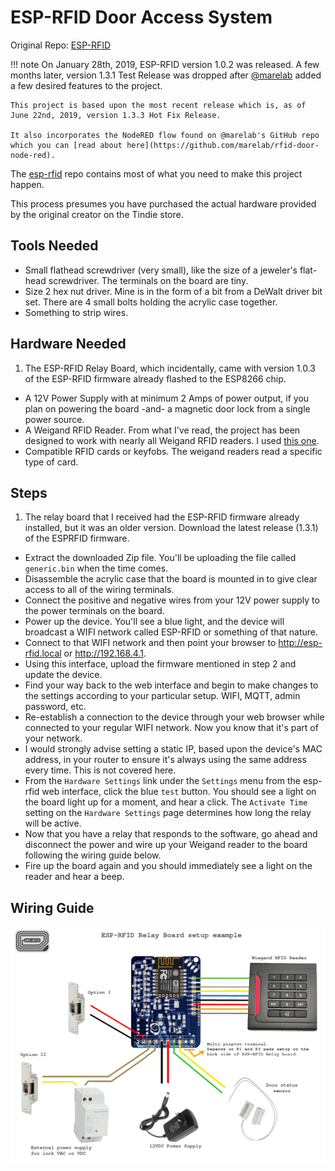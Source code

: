 # ESP-RFID Door Access System

Original Repo:  [ESP-RFID](https://github.com/esprfid)

!!! note
    On January 28th, 2019, ESP-RFID version 1.0.2 was released.  A few months later, version 1.3.1 Test Release was dropped after [@marelab](https://github.com/marelab) added a few desired features to the project.

    This project is based upon the most recent release which is, as of June 22nd, 2019, version 1.3.3 Hot Fix Release.

    It also incorporates the NodeRED flow found on @marelab's GitHub repo which you can [read about here](https://github.com/marelab/rfid-door-node-red).

The [esp-rfid](https://github.com/esprfid/esp-rfid) repo contains most of what you need to make this project happen.

This process presumes you have purchased the actual hardware provided by the original creator on the Tindie store.

## Tools Needed

* Small flathead screwdriver (very small), like the size of a jeweler's flat-head screwdriver.  The terminals on the board are tiny.
* Size 2 hex nut driver.  Mine is in the form of a bit from a DeWalt driver bit set.  There are 4 small bolts holding the acrylic case together.
* Something to strip wires.

## Hardware Needed

1. The ESP-RFID Relay Board, which incidentally, came with version 1.0.3 of the ESP-RFID firmware already flashed to the ESP8266 chip.
* A 12V Power Supply with at minimum 2 Amps of power output, if you plan on powering the board -and- a magnetic door lock from a single power source.
* A Weigand RFID Reader.  From what I've read, the project has been designed to work with nearly all Weigand RFID readers.  I used [this one](https://www.amazon.com/gp/product/B01LWRQMN5/ref=ppx_yo_dt_b_asin_title_o00_s00?ie=UTF8&psc=1).
* Compatible RFID cards or keyfobs.  The weigand readers read a specific type of card.

## Steps

1. The relay board that I received had the ESP-RFID firmware already installed, but it was an older version.  Download the latest release (1.3.1) of the ESPRFID firmware.
* Extract the downloaded Zip file.  You'll be uploading the file called `generic.bin` when the time comes.
* Disassemble the acrylic case that the board is mounted in to give clear access to all of the wiring terminals.
* Connect the positive and negative wires from your 12V power supply to the power terminals on the board.
* Power up the device.  You'll see a blue light, and the device will broadcast a WIFI network called ESP-RFID or something of that nature.
* Connect to that WIFI network and then point your browser to http://esp-rfid.local or http://192.168.4.1.
* Using this interface, upload the firmware mentioned in step 2 and update the device.
* Find your way back to the web interface and begin to make changes to the settings according to your particular setup.  WIFI, MQTT, admin password, etc.
* Re-establish a connection to the device through your web browser while connected to your regular WIFI network.  Now you know that it's part of your network.
* I would strongly advise setting a static IP, based upon the device's MAC address, in your router to ensure it's always using the same address every time.  This is not covered here.
* From the `Hardware Settings` link under the `Settings` menu from the esp-rfid web interface, click the blue `test` button.  You should see a light on the board light up for a moment, and hear a click.  The `Activate Time` setting on the `Hardware Settings` page determines how long the relay will be active.
* Now that you have a relay that responds to the software, go ahead and disconnect the power and wire up your Weigand reader to the board following the wiring guide below.
* Fire up the board again and you should immediately see a light on the reader and hear a beep.

## Wiring Guide

![Wiring Guide](../../images/esp-rfid-wiring-guide.png)